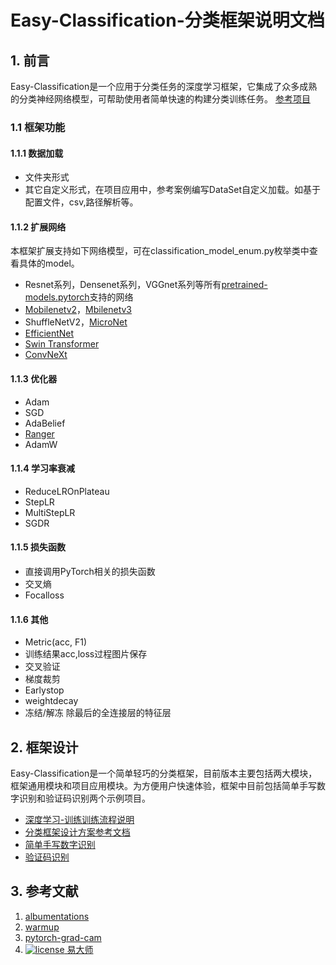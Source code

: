# Easy-Classification-分类框架说明文档


## 1. 前言
Easy-Classification是一个应用于分类任务的深度学习框架，它集成了众多成熟的分类神经网络模型，可帮助使用者简单快速的构建分类训练任务。
[参考项目](https://github.com/fire717/FireClassification/blob/master/LICENSE)
### 1.1 框架功能
#### 1.1.1 数据加载
* 文件夹形式
* 其它自定义形式，在项目应用中，参考案例编写DataSet自定义加载。如基于配置文件，csv,路径解析等。


#### 1.1.2 扩展网络
本框架扩展支持如下网络模型，可在classification_model_enum.py枚举类中查看具体的model。
- Resnet系列，Densenet系列，VGGnet系列等所有[pretrained-models.pytorch](https://github.com/Cadene/pretrained-models.pytorch)支持的网络
- [Mobilenetv2](https://pytorch.org/docs/stable/torchvision/models.html?highlight=mobilenet#torchvision.models.mobilenet_v2)，[Mbilenetv3](https://github.com/kuan-wang/pytorch-mobilenet-v3)
- ShuffleNetV2，[MicroNet](https://github.com/liyunsheng13/micronet)
-  [EfficientNet](https://github.com/lukemelas/EfficientNet-PyTorch)
-  [Swin Transformer](https://github.com/microsoft/Swin-Transformer)
-  [ConvNeXt](https://github.com/facebookresearch/ConvNeXt)
#### 1.1.3 优化器
- Adam  
- SGD 
- AdaBelief 
- [Ranger](https://github.com/lessw2020/Ranger-Deep-Learning-Optimizer)
-  AdamW
#### 1.1.4 学习率衰减
- ReduceLROnPlateau
- StepLR
- MultiStepLR
- SGDR
#### 1.1.5 损失函数
- 直接调用PyTorch相关的损失函数
- 交叉熵
- Focalloss
#### 1.1.6 其他
- Metric(acc, F1)
- 训练结果acc,loss过程图片保存
- 交叉验证
- 梯度裁剪
- Earlystop
-  weightdecay
- 冻结/解冻 除最后的全连接层的特征层

## 2. 框架设计
Easy-Classification是一个简单轻巧的分类框架，目前版本主要包括两大模块，框架通用模块和项目应用模块。为方便用户快速体验，框架中目前包括简单手写数字识别和验证码识别两个示例项目。
- [深度学习-训练训练流程说明](https://www.cnblogs.com/wlandwl/p/deep_learn_flow.html)
- [分类框架设计方案参考文档](https://www.cnblogs.com/wlandwl/p/deep_learn_class.html)
- [简单手写数字识别](https://www.cnblogs.com/wlandwl/p/deep_learn_mnist.html)
- [验证码识别](https://www.cnblogs.com/wlandwl/p/deep_learn_captcha.html)

## 3. 参考文献
1. [albumentations](https://github.com/albumentations-team/albumentations)
2. [warmup](https://github.com/ildoonet/pytorch-gradual-warmup-lr)
3. [pytorch-grad-cam](https://github.com/jacobgil/pytorch-grad-cam)
4. [![license](https://img.shields.io/github/license/mashape/apistatus.svg?maxAge=2592000) 易大师](https://github.com/fire717/Fire/blob/main/LICENSE)